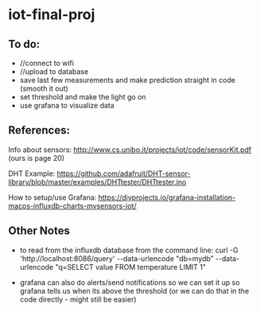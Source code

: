 # iot-final-proj

## To do:
- //connect to wifi
- //upload to database
- save last few measurements and make prediction straight in code (smooth it out)
- set threshold and make the light go on
- use grafana to visualize data

## References:

Info about sensors: http://www.cs.unibo.it/projects/iot/code/sensorKit.pdf (ours is page 20)

DHT Example: https://github.com/adafruit/DHT-sensor-library/blob/master/examples/DHTtester/DHTtester.ino

How to setup/use Grafana: https://diyprojects.io/grafana-installation-macos-influxdb-charts-mysensors-iot/

## Other Notes

- to read from the influxdb database from the command line:
curl -G 'http://localhost:8086/query' --data-urlencode "db=mydb” --data-urlencode "q=SELECT value FROM temperature LIMIT 1"

- grafana can also do alerts/send notifications so we can set it up so grafana tells us when its above the threshold (or we can do that in the code directly - might still be easier)
